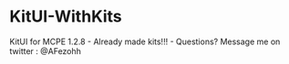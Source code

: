 # KitUI-WithKits
KitUI for MCPE 1.2.8 - Already made kits!!! - Questions? Message me on twitter : @AFezohh

